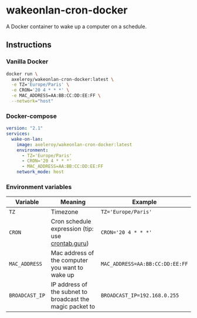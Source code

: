 # wakeonlan-cron-docker

A Docker container to wake up a computer on a schedule.

## Instructions

### Vanilla Docker

```bash
docker run \
  axeleroy/wakeonlan-cron-docker:latest \
  -e TZ='Europe/Paris' \
  -e CRON='20 4 * * *' \
  -e MAC_ADDRESS=AA:BB:CC:DD:EE:FF \
  --network="host"
```

### Docker-compose
```yml
version: "2.1"
services:
  wake-on-lan:
    image: axeleroy/wakeonlan-cron-docker:latest
    environment:
      - TZ='Europe/Paris'
      - CRON='20 4 * * *'
      - MAC_ADDRESS=AA:BB:CC:DD:EE:FF
    network_mode: host
```

### Environment variables

| Variable       | Meaning                                                                   | Example                         |
|----------------|---------------------------------------------------------------------------|---------------------------------|
| `TZ`           | Timezone                                                                  | `TZ='Europe/Paris'`             |
| `CRON`         | Cron schedule expression (tip: use [crontab.guru](https://crontab.guru/)) | `CRON='20 4 * * *'`             |
| `MAC_ADDRESS`  | Mac address of the computer you want to wake up                           | `MAC_ADDRESS=AA:BB:CC:DD:EE:FF` | 
| `BROADCAST_IP` | IP address of the subnet to broadcast the magic packet to                 | `BROADCAST_IP=192.168.0.255`    |
